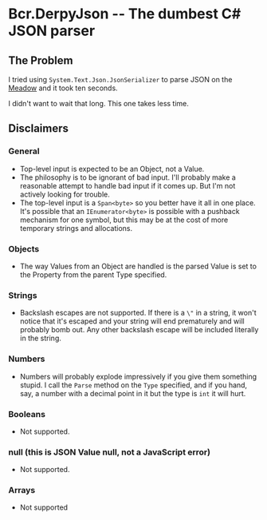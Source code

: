 # Bcr.DerpyJson -- The dumbest C# JSON parser

## The Problem

I tried using `System.Text.Json.JsonSerializer` to parse JSON on the
[Meadow](https://www.wildernesslabs.co/) and it took ten seconds.

I didn't want to wait that long. This one takes less time.

## Disclaimers

### General

* Top-level input is expected to be an Object, not a Value.
* The philosophy is to be ignorant of bad input. I'll probably make a
  reasonable attempt to handle bad input if it comes up. But I'm not
  actively looking for trouble.
* The top-level input is a `Span<byte>` so you better have it all in
  one place. It's possible that an `IEnumerator<byte>` is possible with a
  pushback mechanism for one symbol, but this may be at the cost of
  more temporary strings and allocations.

### Objects

* The way Values from an Object are handled is the parsed Value is set to
  the Property from the parent Type specified.

### Strings

* Backslash escapes are not supported. If there is a `\"` in a string, it
  won't notice that it's escaped and your string will end prematurely and
  will probably bomb out. Any other backslash escape will be included
  literally in the string.

### Numbers

* Numbers will probably explode impressively if you give them something
  stupid. I call the `Parse` method on the `Type` specified, and if
  you hand, say, a number with a decimal point in it but the type is
  `int` it will hurt.

### Booleans

* Not supported.

### null (this is JSON Value null, not a JavaScript error)

* Not supported.

### Arrays

* Not supported
